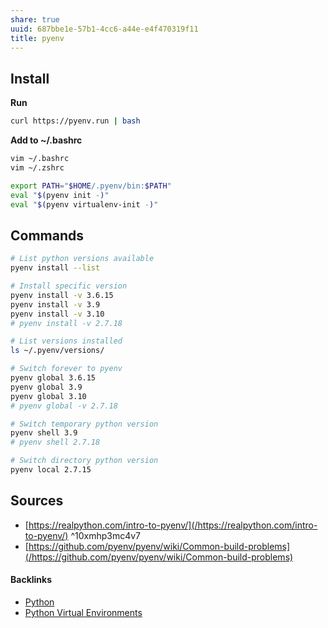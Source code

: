 ```yaml
---
share: true
uuid: 687bbe1e-57b1-4cc6-a44e-e4f470319f11
title: pyenv
---
```

## Install

**Run**

``` bash
curl https://pyenv.run | bash
```

**Add to ~/.bashrc**

``` bash
vim ~/.bashrc
vim ~/.zshrc

export PATH="$HOME/.pyenv/bin:$PATH"
eval "$(pyenv init -)"
eval "$(pyenv virtualenv-init -)"
```

## Commands

``` bash
# List python versions available
pyenv install --list

# Install specific version
pyenv install -v 3.6.15
pyenv install -v 3.9
pyenv install -v 3.10
# pyenv install -v 2.7.18

# List versions installed
ls ~/.pyenv/versions/

# Switch forever to pyenv
pyenv global 3.6.15
pyenv global 3.9
pyenv global 3.10
# pyenv global -v 2.7.18

# Switch temporary python version
pyenv shell 3.9
# pyenv shell 2.7.18

# Switch directory python version
pyenv local 2.7.15
```

## Sources

* [https://realpython.com/intro-to-pyenv/](/https://realpython.com/intro-to-pyenv/) ^10xmhp3mc4v7
* [https://github.com/pyenv/pyenv/wiki/Common-build-problems](/https://github.com/pyenv/pyenv/wiki/Common-build-problems)

#### Backlinks

* [Python](/80428ac9-197a-4c70-9230-119cf9079782)
* [Python Virtual Environments](/f56d0381-aed6-47cf-937f-07cc97dc51ad)